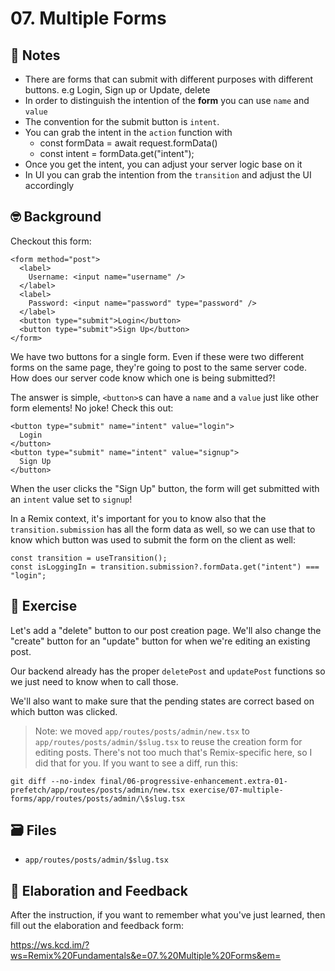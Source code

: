 # 07. Multiple Forms

## 📝 Notes
- There are forms that can submit with different purposes with different buttons. e.g Login, Sign up or Update, delete
- In order to distinguish the intention of the __form__ you can use `name` and `value` 
- The convention for the submit button is `intent`.
- You can grab the intent in the `action` function with 
  -  const formData = await request.formData()
  -  const intent = formData.get("intent");
- Once you get the intent, you can adjust your server logic base on it
- In UI you can grab the intention from the `transition` and adjust the UI accordingly

## 🤓 Background

Checkout this form:

```tsx
<form method="post">
  <label>
    Username: <input name="username" />
  </label>
  <label>
    Password: <input name="password" type="password" />
  </label>
  <button type="submit">Login</button>
  <button type="submit">Sign Up</button>
</form>
```

We have two buttons for a single form. Even if these were two different forms on
the same page, they're going to post to the same server code. How does our
server code know which one is being submitted?!

The answer is simple, `<button>`s can have a `name` and a `value` just like
other form elements! No joke! Check this out:

```tsx
<button type="submit" name="intent" value="login">
  Login
</button>
<button type="submit" name="intent" value="signup">
  Sign Up
</button>
```

When the user clicks the "Sign Up" button, the form will get submitted with an
`intent` value set to `signup`!

In a Remix context, it's important for you to know also that the
`transition.submission` has all the form data as well, so we can use that to
know which button was used to submit the form on the client as well:

```tsx
const transition = useTransition();
const isLoggingIn = transition.submission?.formData.get("intent") === "login";
```

## 💪 Exercise

Let's add a "delete" button to our post creation page. We'll also change the
"create" button for an "update" button for when we're editing an existing post.

Our backend already has the proper `deletePost` and `updatePost` functions so we
just need to know when to call those.

We'll also want to make sure that the pending states are correct based on which
button was clicked.

> Note: we moved `app/routes/posts/admin/new.tsx` to
> `app/routes/posts/admin/$slug.tsx` to reuse the creation form for editing
> posts. There's not too much that's Remix-specific here, so I did that for you.
> If you want to see a diff, run this:

```
git diff --no-index final/06-progressive-enhancement.extra-01-prefetch/app/routes/posts/admin/new.tsx exercise/07-multiple-forms/app/routes/posts/admin/\$slug.tsx
```

## 🗃 Files

- `app/routes/posts/admin/$slug.tsx`

## 🦉 Elaboration and Feedback

After the instruction, if you want to remember what you've just learned, then
fill out the elaboration and feedback form:

https://ws.kcd.im/?ws=Remix%20Fundamentals&e=07.%20Multiple%20Forms&em=
